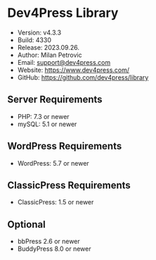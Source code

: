 # Dev4Press Library

* Version: v4.3.3
* Build:   4330
* Release: 2023.09.26.
* Author:  Milan Petrovic
* Email:   support@dev4press.com
* Website: https://www.dev4press.com/
* GitHub:  https://github.com/dev4press/library

## Server Requirements

* PHP: 7.3 or newer
* mySQL: 5.1 or newer

## WordPress Requirements

* WordPress: 5.7 or newer

## ClassicPress Requirements

* ClassicPress: 1.5 or newer

## Optional

* bbPress 2.6 or newer
* BuddyPress 8.0 or newer
